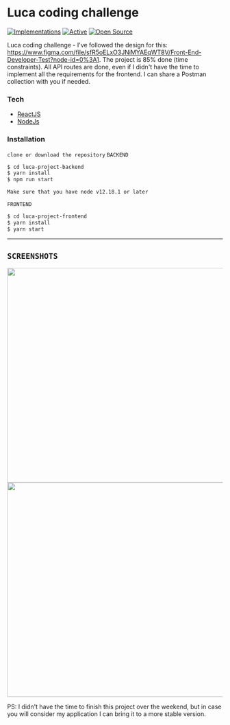 # Luca coding challenge 

[![Implementations](https://img.shields.io/badge/%F0%9F%92%A1-implementations-8C8E93.svg?style=flat)](https://github.com/kentcdodds/all-contributors/blob/master/other/IMPLEMENTATIONS.md) [![Active](http://img.shields.io/badge/Status-Active-green.svg)](https://tterb.github.io)  [![Open Source](https://badges.frapsoft.com/os/v1/open-source.svg?v=103)](https://opensource.org/) 

Luca coding challenge - I've followed the design for this: https://www.figma.com/file/sfR5oELxO3JNiMYAEqWT8V/Front-End-Developer-Test?node-id=0%3A1. The project is 85% done (time constraints). All API routes are done, even if I didn't have the time to implement all the requirements for the frontend. I can share a Postman collection with you if needed.

### Tech

* [ReactJS](https://reactjs.org/) 
* [NodeJs](https://nodejs.org/en/)

### Installation


```clone or download the repository```
```BACKEND```
```sh
$ cd luca-project-backend
$ yarn install
$ npm run start
```
  ```sh
  Make sure that you have node v12.18.1 or later
  ```


  ```FRONTEND```
  ```sh
$ cd luca-project-frontend
$ yarn install
$ yarn start
```
---

## `SCREENSHOTS`
<p>
  <img src="https://github.com/ungurnicoleta/luca-code-challenge/blob/master/luca-project-frontend/src/assets/images/SS2.png" width="750" height="500"/>
  <br/>    
  <img src="https://github.com/ungurnicoleta/luca-code-challenge/blob/master/luca-project-frontend/src/assets/images/SS1.png" width="750" height="500"/>
</p>


PS: I didn't have the time to finish this project over the weekend, but in case you will consider my application I can bring it to a more stable version.